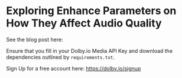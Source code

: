 # Exploring Enhance Parameters on How They Affect Audio Quality

See the blog post here: 

Ensure that you fill in your Dolby.io Media API Key and download the dependencies outlined by `requirements.txt`.

Sign Up for a free account here: https://dolby.io/signup
